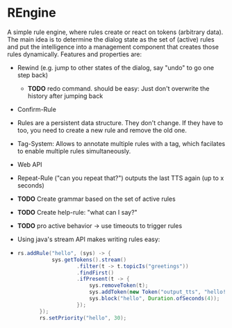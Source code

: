 # REngine

A simple rule engine, where rules create or react on tokens (arbitrary data). The main idea is to determine the dialog state as the set of (active) rules and put the intelligence into a management component that creates those rules dynamically. Features and properties are:

- Rewind (e.g. jump to other states of the dialog, say "undo" to go one step back)

   - **TODO** redo command. should be easy: Just don't overwrite the history after jumping back

- Confirm-Rule

- Rules are a persistent data structure. They don't change. If they have to too, you need to create a new rule and remove the old one.

- Tag-System: Allows to annotate multiple rules with a tag, which facilates to enable multiple rules simultaneously. 

- Web API

- Repeat-Rule ("can you repeat that?") outputs the last TTS again (up to x seconds)

- **TODO** Create grammar based on the set of active rules

- **TODO** Create help-rule: "what can I say?"

- **TODO** pro active behavior -> use timeouts to trigger rules

- Using java's stream API makes writing rules easy: 

- ```java
  rs.addRule("hello", (sys) -> {
             sys.getTokens().stream()
                     .filter(t -> t.topicIs("greetings"))
                     .findFirst()
                     .ifPresent(t -> {
                         sys.removeToken(t);
                         sys.addToken(new Token("output_tts", "hello!"));
                         sys.block("hello", Duration.ofSeconds(4));
                     });
         });
         rs.setPriority("hello", 30);
  ```
